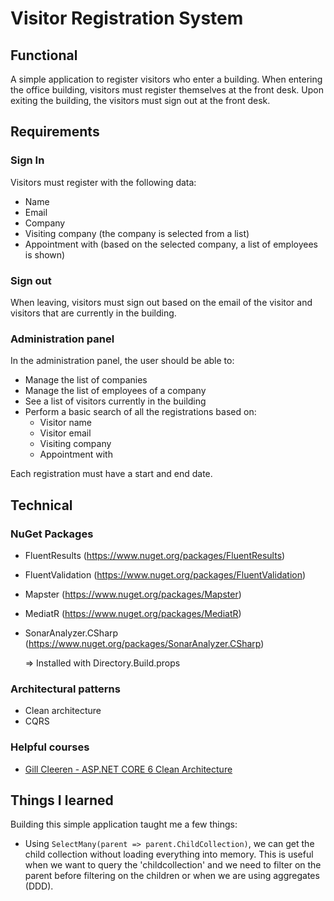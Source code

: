 # Visitor Registration System

## Functional
A simple application to register visitors who enter a building. When entering the office building, visitors must register themselves at the front desk. Upon exiting the building, the visitors must sign out at the front desk.

## Requirements

### Sign In
Visitors must register with the following data:
- Name
- Email
- Company
- Visiting company (the company is selected from a list)
- Appointment with (based on the selected company, a list of employees is shown)

### Sign out
When leaving, visitors must sign out based on the email of the visitor and visitors that are currently in the building.

### Administration panel
In the administration panel, the user should be able to:
- Manage the list of companies
- Manage the list of employees of a company
- See a list of visitors currently in the building
- Perform a basic search of all the registrations based on:
  - Visitor name
  - Visitor email
  - Visiting company
  - Appointment with

Each registration must have a start and end date.

## Technical

### NuGet Packages

- FluentResults (https://www.nuget.org/packages/FluentResults)
- FluentValidation (https://www.nuget.org/packages/FluentValidation)
- Mapster (https://www.nuget.org/packages/Mapster)
- MediatR (https://www.nuget.org/packages/MediatR)
- SonarAnalyzer.CSharp (https://www.nuget.org/packages/SonarAnalyzer.CSharp)

    => Installed with Directory.Build.props

### Architectural patterns

- Clean architecture
- CQRS

### Helpful courses
- [Gill Cleeren - ASP.NET CORE 6 Clean Architecture](https://app.pluralsight.com/library/courses/asp-dot-net-core-6-clean-architecture/table-of-contents)

## Things I learned
Building this simple application taught me a few things:
- Using `SelectMany(parent => parent.ChildCollection)`, we can get the child collection without loading everything into memory. This is useful when we want to query the 'childcollection' and we need to filter on the parent before filtering on the children or when we are using aggregates (DDD).
